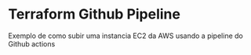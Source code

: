# Terraform Github Pipeline

Exemplo de como subir uma instancia EC2 da AWS usando a pipeline do Github actions